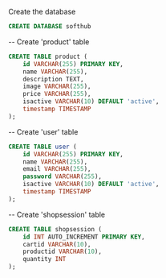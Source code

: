 Create the database
```sql
CREATE DATABASE softhub
```
-- Create 'product' table
```sql
CREATE TABLE product (
    id VARCHAR(255) PRIMARY KEY,
    name VARCHAR(255),
    description TEXT,
    image VARCHAR(255),
    price VARCHAR(255),
    isactive VARCHAR(10) DEFAULT 'active',
    timestamp TIMESTAMP
);

```

-- Create 'user' table
```sql
CREATE TABLE user (
    id VARCHAR(255) PRIMARY KEY,
    name VARCHAR(255),
    email VARCHAR(255),
    password VARCHAR(255),
    isactive VARCHAR(10) DEFAULT 'active',
    timestamp TIMESTAMP
);
```

-- Create 'shopsession' table
```sql
CREATE TABLE shopsession (
    id INT AUTO_INCREMENT PRIMARY KEY,
  	cartid VARCHAR(10),
    productid VARCHAR(10),
    quantity INT
);
```